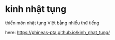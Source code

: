 # kinh nhật tụng

thiền môn nhật tụng Việt bằng nhiều thứ tiếng

here: https://phineas-pta.github.io/kinh_nhat_tung/
